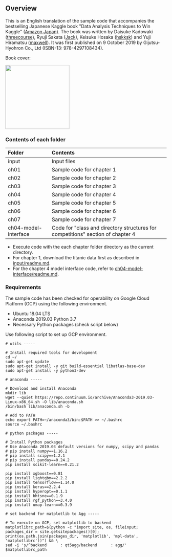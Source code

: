 ## Overview

This is an English translation of the sample code that accompanies the bestselling Japanese Kaggle book "Data Analysis Techniques to Win Kaggle" ([Amazon Japan](https://www.amazon.co.jp/dp/4297108437)). 
The book was written by Daisuke Kadowaki ([threecourse](https://www.kaggle.com/threecourse)), Ryuji Sakata ([Jack](https://www.kaggle.com/rsakata)), Keisuke Hosaka ([hskksk](https://www.kaggle.com/hskksk)) and Yuji Hiramatsu ([maxwell](https://www.kaggle.com/maxwell110)). 
It was first published on 9 October 2019 by Gijutsu-Hyohron Co., Ltd (ISBN-13: 978-4297108434).

Book cover:

<img src="misc/cover_small.jpg" width="200">

### Contents of each folder

| Folder | Contents |
|:----|:-------|
| input | Input files |
| ch01 | Sample code for chapter 1 |
| ch02 | Sample code for chapter 2 |
| ch03 | Sample code for chapter 3 |
| ch04 | Sample code for chapter 4 |
| ch05 | Sample code for chapter 5 |
| ch06 | Sample code for chapter 6 |
| ch07 | Sample code for chapter 7 |
| ch04-model-interface | Code for "class and directory structures for competitions" section of chapter 4 |

* Execute code with the each chapter folder directory as the current directory.
* For chapter 1, download the titanic data first as described in [input/readme.md](input/readme.md).
* For the chapter 4 model interface code, refer to [ch04-model-interface/readme.md](ch04-model-interface).


### Requirements

The sample code has been checked for operability on Google Cloud Platform (GCP) using the following environment.

* Ubuntu 18.04 LTS  
* Anaconda 2019.03 Python 3.7
* Necessary Python packages (check script below)

Use following script to set up GCP environment.
```
# utils -----

# Install required tools for development
cd ~/
sudo apt-get update
sudo apt-get install -y git build-essential libatlas-base-dev
sudo apt-get install -y python3-dev

# anaconda -----

# Download and install Anaconda
mkdir lib
wget --quiet https://repo.continuum.io/archive/Anaconda3-2019.03-Linux-x86_64.sh -O lib/anaconda.sh
/bin/bash lib/anaconda.sh -b

# Add to PATH
echo export PATH=~/anaconda3/bin:$PATH >> ~/.bashrc
source ~/.bashrc

# python packages -----

# Install Python packages
# Use Anaconda 2019.03 default versions for numpy, scipy and pandas
# pip install numpy==1.16.2 
# pip install scipy==1.2.1 
# pip install pandas==0.24.2
pip install scikit-learn==0.21.2

pip install xgboost==0.81
pip install lightgbm==2.2.2
pip install tensorflow==1.14.0
pip install keras==2.2.4
pip install hyperopt==0.1.1
pip install bhtsne==0.1.9
pip install rgf_python==3.4.0
pip install umap-learn==0.3.9

# set backend for matplotlib to Agg -----

# To execute on GCP, set matplotlib to backend
matplotlibrc_path=$(python -c "import site, os, fileinput; packages_dir = site.getsitepackages()[0]; print(os.path.join(packages_dir, 'matplotlib', 'mpl-data', 'matplotlibrc'))") && \
sed -i 's/^backend      : qt5agg/backend      : agg/' $matplotlibrc_path
```
